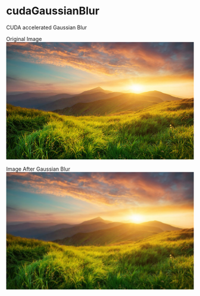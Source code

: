 # cudaGaussianBlur
CUDA accelerated Gaussian Blur

Original Image
![Original Image](cudaGaussianBlur/input.jpg)

Image After Gaussian Blur
![Output Image](cudaGaussianBlur/output.jpg)
